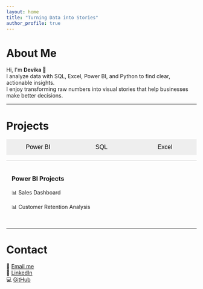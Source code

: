 ```yaml
---
layout: home
title: "Turning Data into Stories"
author_profile: true
---
```


# About Me

Hi, I'm **Devika 👋**  
I analyze data with SQL, Excel, Power BI, and Python to find clear, actionable insights.  
I enjoy transforming raw numbers into visual stories that help businesses make better decisions.

---

# Projects

<div class="tab-container">

  <!-- Tabs -->
  <div class="tabs">
    <button class="tablink" onclick="openTab(event, 'powerbi')">Power BI</button>
    <button class="tablink" onclick="openTab(event, 'sql')">SQL</button>
    <button class="tablink" onclick="openTab(event, 'excel')">Excel</button>
  </div>

  <!-- Tab content -->
  <div id="powerbi" class="tabcontent">
    <h3>Power BI Projects</h3>
    <p>📊 Sales Dashboard</p>
    <p>📊 Customer Retention Analysis</p>
  </div>

  <div id="sql" class="tabcontent" style="display:none">
    <h3>SQL Projects</h3>
    <p>🗂 Danny’s Diner Case Study</p>
    <p>🗂 E-commerce Analysis</p>
  </div>

  <div id="excel" class="tabcontent" style="display:none">
    <h3>Excel Projects</h3>
    <p>📑 Financial Modeling</p>
    <p>📑 Survey Data Analysis</p>
  </div>

</div>

<script>
function openTab(evt, tabName) {
  var i, tabcontent, tablinks;
  tabcontent = document.getElementsByClassName("tabcontent");
  for (i = 0; i < tabcontent.length; i++) {
    tabcontent[i].style.display = "none";
  }
  tablinks = document.getElementsByClassName("tablink");
  for (i = 0; i < tablinks.length; i++) {
    tablinks[i].className = tablinks[i].className.replace(" active", "");
  }
  document.getElementById(tabName).style.display = "block";
  evt.currentTarget.className += " active";
}
</script>

<style>
.tab-container { margin-top: 1em; }
.tabs { display: flex; justify-content: space-around; margin-bottom: 1em; }
.tablink {
  flex: 1;
  text-align: center;
  background: #eee;
  border: none;
  outline: none;
  cursor: pointer;
  padding: 12px 20px;
  font-size: 16px;
  transition: 0.3s;
}
.tablink:hover { background: #ddd; }
.tablink.active { background: #ccc; }
.tabcontent { padding: 1em; border-top: 1px solid #ccc; }
</style>

---

# Contact

📧 [Email me](mailto:devikapassi19@gmail.com)  
🔗 [LinkedIn](https://www.linkedin.com/in/devika-passi/)  
💻 [GitHub](https://github.com/devika-pss)
